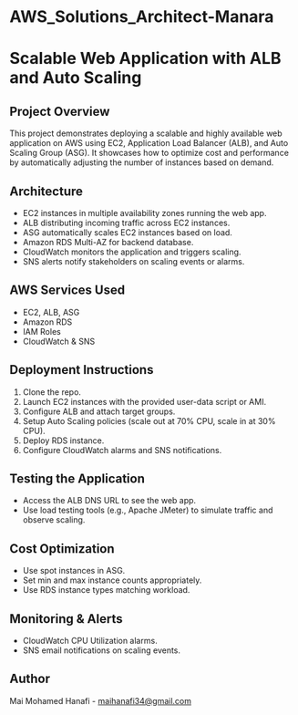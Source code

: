 # AWS_Solutions_Architect-Manara
# Scalable Web Application with ALB and Auto Scaling

## Project Overview
This project demonstrates deploying a scalable and highly available web application on AWS using EC2, Application Load Balancer (ALB), and Auto Scaling Group (ASG). It showcases how to optimize cost and performance by automatically adjusting the number of instances based on demand.

## Architecture
- EC2 instances in multiple availability zones running the web app.
- ALB distributing incoming traffic across EC2 instances.
- ASG automatically scales EC2 instances based on load.
- Amazon RDS Multi-AZ for backend database.
- CloudWatch monitors the application and triggers scaling.
- SNS alerts notify stakeholders on scaling events or alarms.

## AWS Services Used
- EC2, ALB, ASG
- Amazon RDS
- IAM Roles
- CloudWatch & SNS

## Deployment Instructions
1. Clone the repo.
2. Launch EC2 instances with the provided user-data script or AMI.
3. Configure ALB and attach target groups.
4. Setup Auto Scaling policies (scale out at 70% CPU, scale in at 30% CPU).
5. Deploy RDS instance.
6. Configure CloudWatch alarms and SNS notifications.

## Testing the Application
- Access the ALB DNS URL to see the web app.
- Use load testing tools (e.g., Apache JMeter) to simulate traffic and observe scaling.

## Cost Optimization
- Use spot instances in ASG.
- Set min and max instance counts appropriately.
- Use RDS instance types matching workload.

## Monitoring & Alerts
- CloudWatch CPU Utilization alarms.
- SNS email notifications on scaling events.

## Author
Mai Mohamed Hanafi - maihanafi34@gmail.com
